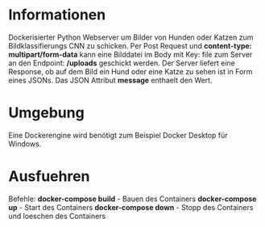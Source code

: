 # Informationen
Dockerisierter Python Webserver um Bilder von Hunden oder Katzen zum Bildklassifierungs CNN zu schicken. Per Post Request und **content-type: multipart/form-data**
kann eine Bilddatei im Body mit Key: file zum Server an den Endpoint: **/uploads** geschickt werden. Der Server liefert eine Response, ob auf dem Bild ein Hund oder
eine Katze zu sehen ist in Form eines JSONs. Das JSON Attribut **message** enthaelt den Wert.

# Umgebung
Eine Dockerengine wird benötigt zum Beispiel Docker Desktop für Windows.

# Ausfuehren 
Befehle: 
**docker-compose build**  - Bauen des Containers
**docker-compose up** - Start des Containers
**docker-compose down** - Stopp des Containers und loeschen des Containers